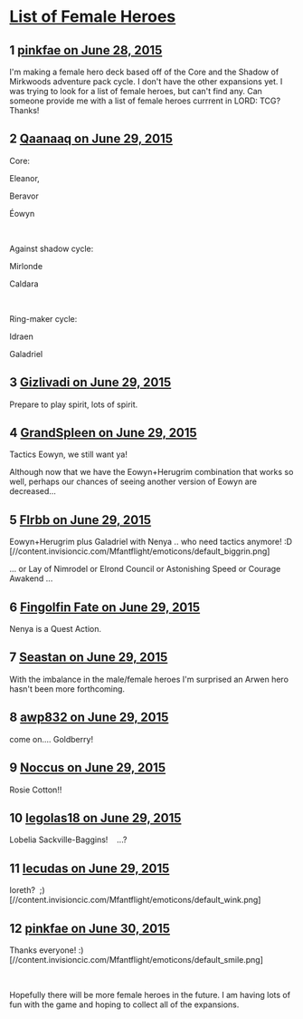 # [List of Female Heroes](https://community.fantasyflightgames.com/topic/181371-list-of-female-heroes/)

## 1 [pinkfae on June 28, 2015](https://community.fantasyflightgames.com/topic/181371-list-of-female-heroes/?do=findComment&comment=1674353)

I'm making a female hero deck based off of the Core and the Shadow of Mirkwoods adventure pack cycle. I don't have the other expansions yet. I was trying to look for a list of female heroes, but can't find any. Can someone provide me with a list of female heroes currrent in LORD: TCG? Thanks!

## 2 [Qaanaaq on June 29, 2015](https://community.fantasyflightgames.com/topic/181371-list-of-female-heroes/?do=findComment&comment=1674758)

Core:

Eleanor,

Beravor

Éowyn

 

Against shadow cycle:

Mirlonde

Caldara

 

Ring-maker cycle:

Idraen

Galadriel

## 3 [Gizlivadi on June 29, 2015](https://community.fantasyflightgames.com/topic/181371-list-of-female-heroes/?do=findComment&comment=1674779)

Prepare to play spirit, lots of spirit.

## 4 [GrandSpleen on June 29, 2015](https://community.fantasyflightgames.com/topic/181371-list-of-female-heroes/?do=findComment&comment=1674790)

Tactics Eowyn, we still want ya!

Although now that we have the Eowyn+Herugrim combination that works so well, perhaps our chances of seeing another version of Eowyn are decreased...

## 5 [Flrbb on June 29, 2015](https://community.fantasyflightgames.com/topic/181371-list-of-female-heroes/?do=findComment&comment=1674957)

Eowyn+Herugrim plus Galadriel with Nenya .. who need tactics anymore! :D [//content.invisioncic.com/Mfantflight/emoticons/default_biggrin.png]

... or Lay of Nimrodel or Elrond Council or Astonishing Speed or Courage Awakend ...

## 6 [Fingolfin Fate on June 29, 2015](https://community.fantasyflightgames.com/topic/181371-list-of-female-heroes/?do=findComment&comment=1674977)

Nenya is a Quest Action.

## 7 [Seastan on June 29, 2015](https://community.fantasyflightgames.com/topic/181371-list-of-female-heroes/?do=findComment&comment=1675049)

With the imbalance in the male/female heroes I'm surprised an Arwen hero hasn't been more forthcoming.

## 8 [awp832 on June 29, 2015](https://community.fantasyflightgames.com/topic/181371-list-of-female-heroes/?do=findComment&comment=1675050)

come on.... Goldberry!


## 9 [Noccus on June 29, 2015](https://community.fantasyflightgames.com/topic/181371-list-of-female-heroes/?do=findComment&comment=1675208)

Rosie Cotton!!

## 10 [legolas18 on June 29, 2015](https://community.fantasyflightgames.com/topic/181371-list-of-female-heroes/?do=findComment&comment=1675571)

Lobelia Sackville-Baggins!    ...?

## 11 [lecudas on June 29, 2015](https://community.fantasyflightgames.com/topic/181371-list-of-female-heroes/?do=findComment&comment=1675778)

Ioreth?  ;) [//content.invisioncic.com/Mfantflight/emoticons/default_wink.png] 

## 12 [pinkfae on June 30, 2015](https://community.fantasyflightgames.com/topic/181371-list-of-female-heroes/?do=findComment&comment=1676138)

Thanks everyone! :) [//content.invisioncic.com/Mfantflight/emoticons/default_smile.png]

 

Hopefully there will be more female heroes in the future. I am having lots of fun with the game and hoping to collect all of the expansions.

